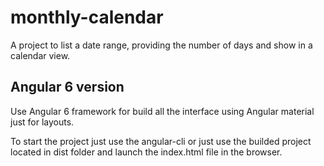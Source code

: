 # monthly-calendar
A project to list a date range, providing the number of days and show in a calendar view.

## Angular 6 version
Use Angular 6 framework for build all the interface using Angular material just for layouts.

To start the project just use the angular-cli or just use the builded project located in dist folder and launch the index.html file in the browser.
